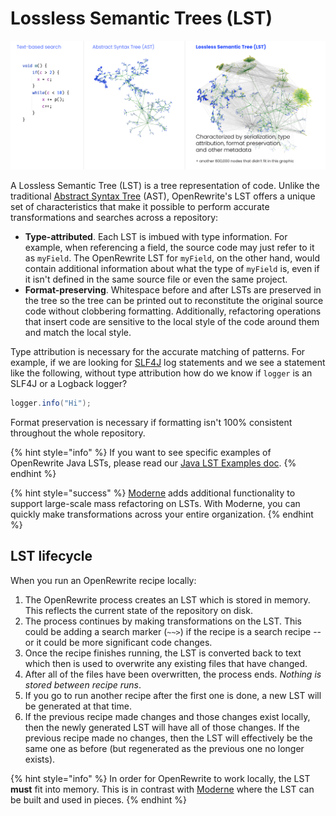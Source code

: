 # Lossless Semantic Trees (LST)

![LST comparison](/.gitbook/assets/LST-comparison.png)

A Lossless Semantic Tree (LST) is a tree representation of code. Unlike the traditional [Abstract Syntax Tree](https://en.wikipedia.org/wiki/Abstract\_syntax\_tree) (AST), OpenRewrite's LST offers a unique set of characteristics that make it possible to perform accurate transformations and searches across a repository:

* **Type-attributed**. Each LST is imbued with type information. For example, when referencing a field, the source code may just refer to it as `myField`. The OpenRewrite LST for `myField`, on the other hand, would contain additional information about what the type of `myField` is, even if it isn't defined in the same source file or even the same project.
* **Format-preserving**. Whitespace before and after LSTs are preserved in the tree so the tree can be printed out to reconstitute the original source code without clobbering formatting. Additionally, refactoring operations that insert code are sensitive to the local style of the code around them and match the local style.

Type attribution is necessary for the accurate matching of patterns. For example, if we are looking for [SLF4J](http://www.slf4j.org/) log statements and we see a statement like the following, without type attribution how do we know if `logger` is an SLF4J or a Logback logger?

```java
logger.info("Hi");
```

Format preservation is necessary if formatting isn't 100% consistent throughout the whole repository.

{% hint style="info" %}
If you want to see specific examples of OpenRewrite Java LSTs, please read our [Java LST Examples doc](lst-examples.md).&#x20;
{% endhint %}


{% hint style="success" %}
[Moderne](https://docs.moderne.io/) adds additional functionality to support large-scale mass refactoring on LSTs. With Moderne, you can quickly make transformations across your entire organization.
{% endhint %}

## LST lifecycle

When you run an OpenRewrite recipe locally:

1. The OpenRewrite process creates an LST which is stored in memory. This reflects the current state of the repository on disk.
2. The process continues by making transformations on the LST. This could be adding a search marker (`~~>`) if the recipe is a search recipe -- or it could be more significant code changes.
3. Once the recipe finishes running, the LST is converted back to text which then is used to overwrite any existing files that have changed.
4. After all of the files have been overwritten, the process ends. _Nothing is stored between recipe runs_. 
5. If you go to run another recipe after the first one is done, a new LST will be generated at that time.
6. If the previous recipe made changes and those changes exist locally, then the newly generated LST will have all of those changes. If the previous recipe made no changes, then the LST will effectively be the same one as before (but regenerated as the previous one no longer exists).

{% hint style="info" %}
In order for OpenRewrite to work locally, the LST **must** fit into memory. This is in contrast with [Moderne](https://docs.moderne.io/) where the LST can be built and used in pieces.
{% endhint %}
